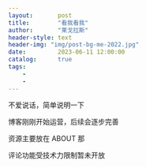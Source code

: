 ```yaml
---
layout:       post
title:        "看我看我"
author:       "莱戈拉斯"
header-style: text
header-img: "img/post-bg-me-2022.jpg"
date:         2023-06-11 12:00:00
catalog:      true
tags:
    - 
    - 
---
```


<p>不爱说话，简单说明一下
<p>博客刚刚开始运营，后续会逐步完善
<p>资源主要放在 ABOUT 那
<P>评论功能受技术力限制暂未开放